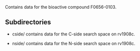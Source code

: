 Contains data for the bioactive compound F0656-0103.

## Subdirectories

- cside/ contains data for the C-side search space on rv1908c.

- nside/ contains data for the N-side search space on rv1908c.

